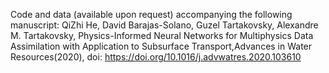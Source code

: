 Code and data (available upon request) accompanying the following manuscript:
QiZhi He, David Barajas-Solano, Guzel Tartakovsky, Alexandre M. Tartakovsky,   Physics-Informed   Neural   Networks   for   Multiphysics   Data   Assimilation   with   Application   to   Subsurface   Transport,Advances   in   Water   Resources(2020),   doi: https://doi.org/10.1016/j.advwatres.2020.103610
